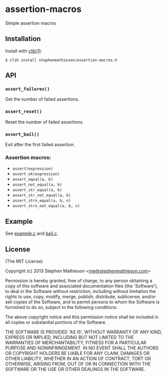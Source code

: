 
# assertion-macros

  Simple assertion macros

## Installation

  Install with [clib(1)](https://github.com/clibs/clib):

    $ clib install stephenmathieson/assertion-macros.h

## API

### `assert_failures()`

  Get the number of failed assertions.

### `assert_reset()`

  Reset the number of failed assertions.

### `assert_bail()`

  Exit after the first failed assertion.

### Assertion macros:

- `assert(expression)`
- `assert_ok(expression)`
- `assert_equal(a, b)`
- `assert_not_equal(a, b)`
- `assert_str_equal(a, b)`
- `assert_str_not_equal(a, b)`
- `assert_strn_equal(a, b, n)`
- `assert_strn_not_equal(a, b, n)`

## Example

  See [example.c](https://github.com/stephenmathieson/assertion-macros.h/blob/master/example.c) and [bail.c](https://github.com/stephenmathieson/assertion-macros.h/blob/master/bail.c).

## License

(The MIT License)

Copyright (c) 2013 Stephen Mathieson &lt;me@stephenmathieson.com&gt;

Permission is hereby granted, free of charge, to any person obtaining
a copy of this software and associated documentation files (the
'Software'), to deal in the Software without restriction, including
without limitation the rights to use, copy, modify, merge, publish,
distribute, sublicense, and/or sell copies of the Software, and to
permit persons to whom the Software is furnished to do so, subject to
the following conditions:

The above copyright notice and this permission notice shall be
included in all copies or substantial portions of the Software.

THE SOFTWARE IS PROVIDED 'AS IS', WITHOUT WARRANTY OF ANY KIND,
EXPRESS OR IMPLIED, INCLUDING BUT NOT LIMITED TO THE WARRANTIES OF
MERCHANTABILITY, FITNESS FOR A PARTICULAR PURPOSE AND NONINFRINGEMENT.
IN NO EVENT SHALL THE AUTHORS OR COPYRIGHT HOLDERS BE LIABLE FOR ANY
CLAIM, DAMAGES OR OTHER LIABILITY, WHETHER IN AN ACTION OF CONTRACT,
TORT OR OTHERWISE, ARISING FROM, OUT OF OR IN CONNECTION WITH THE
SOFTWARE OR THE USE OR OTHER DEALINGS IN THE SOFTWARE.